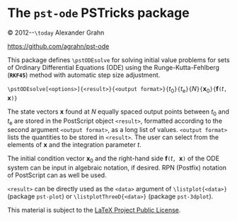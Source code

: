 # The `pst-ode` PSTricks package

© 2012--`\today` Alexander Grahn

https://github.com/agrahn/pst-ode

This package defines `\pstODEsolve` for solving initial value problems for sets of Ordinary Differential Equations (ODE) using the Runge-Kutta-Fehlberg (**`RKF45`**) method with automatic step size adjustment.

`\pstODEsolve[<options>]{<result>}{<output format>}{`*t*<sub>0</sub>`}{`*t*<sub>e</sub>`}{`*N*`}{`**x**<sub>0</sub>`}{`**f**`(`*t*`, `**x**`)}`

The state vectors **x** found at *N* equally spaced output points between *t*<sub>0</sub> and *t*<sub>e</sub>  are stored in the PostScript object `<result>`,  formatted according to the second argument `<output format>`, as a long list of values. `<output format>` lists the quantities to be stored in `<result>`. The user can select from the elements of **x** and the integration parameter *t*.

The initial condition vector **x**<sub>0</sub> and the right-hand side **f**`(`*t*`, `**x**`)` of the ODE system can be input in algebraic notation, if desired. RPN (Postfix) notation of PostScript can as well be used.

`<result>` can be directly used as the `<data>` argument of `\listplot{<data>}` (package `pst-plot`) or `\listplotThreeD{<data>}` (package `pst-3dplot`).

This material is subject to the [LaTeX Project Public License](LICENSE).
